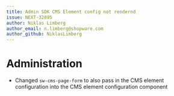 ```yaml
---
title: Admin SDK CMS Element config not rendernd
issue: NEXT-32895
author: Niklas Limberg
author_email: n.limberg@shopware.com
author_github: NiklasLimberg
---
```

# Administration
* Changed `sw-cms-page-form` to also pass in the CMS element configuration into the CMS element configuration component
